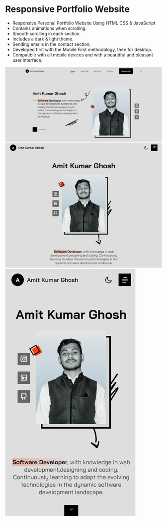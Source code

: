 # Responsive Portfolio Website

- Responsive Personal Portfolio Website Using HTML CSS & JavaScript
- Contains animations when scrolling.
- Smooth scrolling in each section.
- Includes a dark & light theme.
- Sending emails in the contact section.
- Developed first with the Mobile First methodology, then for desktop.
- Compatible with all mobile devices and with a beautiful and pleasant user interface.

![previewDesktop img](/previewD.png)
![previewMedium img](/previewM.png)
![previewSmall img](/previewS.png)
